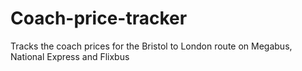 # Coach-price-tracker
Tracks the coach prices for the Bristol to London route on Megabus, National Express and Flixbus
